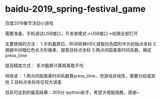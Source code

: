 # baidu-2019_spring-festival_game
百度2019春节活动小游戏

需要准备，手机调试USB接口，开发者模式->USB接口->权限全部打开

主要使用的方法：
1.手机截屏后，RGB转换HSV,提取白色圆形作为初始点坐标
2.根据中间暗红色长方形像素，提取目标点坐标
3.两点间距离乘时间系数，确定press_time

提高精度方式：
多次截屏计算距离取平均

待改进：
1.两点间距离乘时间系数算press_time，但游戏非线性，需要分段或其他
2.目标点坐标存在较大误差

目前可达到的最高结果：300分
ipython新手，希望大佬能指教，感谢~
